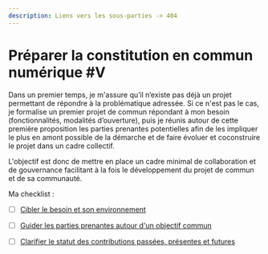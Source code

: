 ```yaml
---
description: Liens vers les sous-parties -> 404
---
```


# Préparer la constitution en commun numérique \#V

Dans un premier temps, je m'assure qu’il n’existe pas déjà un projet permettant de répondre à la problématique adressée. Si ce n'est pas le cas, je formalise un premier projet de commun répondant à mon besoin \(fonctionnalités, modalités d’ouverture\), puis je réunis autour de cette première proposition les parties prenantes potentielles afin de les impliquer le plus en amont possible de la démarche et de faire évoluer et coconstruire le projet dans un cadre collectif.

L'objectif est donc de mettre en place un cadre minimal de collaboration et de gouvernance facilitant à la fois le développement du projet de commun et de sa communauté.

Ma checklist :

* [ ] [Cibler le besoin et son environnement](https://github.com/incubateur-territoires/tutoriel-communs/tree/3013883386afb32c2faf395cf1921ecb467d1f86/recommandations-1-preparer-la-constitution-en-commun-numerique/1.1%20Cibler%20le%20besoin%20et%20son%20environnement.md)
* [ ] [Guider les parties prenantes autour d'un objectif commun](https://github.com/incubateur-territoires/tutoriel-communs/tree/3013883386afb32c2faf395cf1921ecb467d1f86/recommandations-1-preparer-la-constitution-en-commun-numerique/1.2%20Guider%20les%20parties%20prenantes%20autour%20d’un%20objectif%20commun.md)
* [ ] [Clarifier le statut des contributions passées, présentes et futures](https://github.com/incubateur-territoires/tutoriel-communs/tree/3013883386afb32c2faf395cf1921ecb467d1f86/recommandations-1-preparer-la-constitution-en-commun-numerique/1.3%20Clarifier%20le%20statut%20des%20contributions%20passées,%20présentes%20et%20futures.md)

